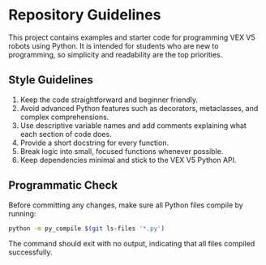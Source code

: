 # Repository Guidelines

This project contains examples and starter code for programming VEX V5 robots using Python. It is intended for students who are new to programming, so simplicity and readability are the top priorities.

## Style Guidelines

1. Keep the code straightforward and beginner friendly.
2. Avoid advanced Python features such as decorators, metaclasses, and complex comprehensions.
3. Use descriptive variable names and add comments explaining what each section of code does.
4. Provide a short docstring for every function.
5. Break logic into small, focused functions whenever possible.
6. Keep dependencies minimal and stick to the VEX V5 Python API.

## Programmatic Check

Before committing any changes, make sure all Python files compile by running:

```bash
python -m py_compile $(git ls-files '*.py')
```

The command should exit with no output, indicating that all files compiled successfully.
